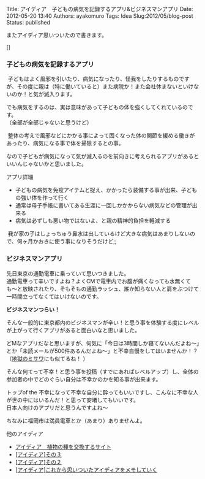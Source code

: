 Title: アイディア　子どもの病気を記録するアプリ&ビジネスマンアプリ
Date: 2012-05-20 13:40
Authors: ayakomuro
Tags:  Idea
Slug:2012/05/blog-post
Status: published

またアイディア思いついたので書きます。  

[]  

### 子どもの病気を記録するアプリ

 子どもはよく風邪を引いたり、病気になったり、怪我をしたりするものですが、その度に親は（特に働いていると）また病院か！また会社休まないといけないのか！と気が滅入ります。

でも病気をするのは、実は意味があって子どもの体を強くしてくれているのです。  
（全部が全部じゃないと思うけど）

 整体の考えで風邪などにかかる事によって固くなった体の関節を緩める働きがあったり、病気になる事で体を掃除するとの事。

なので子どもが病気になって気が滅入るのを前向きに考えられるアプリがあるといいんじゃないかと思いました。

アプリ詳細

-   子どもの病気を免疫アイテムと捉え、かかったら装備する事が出来、子どもの強い体を作って行く
-   通常は母子手帳に書いてある生涯に一回しかかからない病気などの管理が出来る
-   病気は必ずしも悪い物ではないよ、と親の精神的負担を軽減する

 我が家の子はしょっちゅう鼻水は出しているけど大きな病気はあまりしないので、何ヶ月かおきに使う事になりそうだけど;;

### ビジネスマンアプリ

先日東京の通勤電車に乗っていて思いつきました。  
通勤電車って辛いですよね？よくCMで電車内でお腹が痛くなっても水無くても〜と放映されたり、そもそもの通勤ラッシュ、誰か知らない人と肩をぶつけて一時間立ってなくてはいけないのです。

**ビジネスマンつらい！**

そんな一般的に東京都内のビジネスマンが辛い！と思う事を体験する度にレベルが上がって行くアプリがあると面白いなと思いました。

どMなアプリだなと思いますが、何気に「今日は3時間しか寝てないんだよね〜」とか「未読メールが500件あるんだよね〜」と不幸自慢をしてはいませんか！？  
（[地獄のミサワ](http://jigokuno.com/)にも似てるね！ ）

そんな何てって不幸！と思う事を投稿（すでにあればレベルアップ）し、全体の参加者の中でどのぐらい自分は不幸かのかを知る事が出来ます。

トップof the
不幸になって不幸な自分に酔ってもいいですし、こんなに不幸な人が世の中にはいるんだ！と思って安堵してもいいです。  
日本人向けのアプリだと思うんですよね〜

ちなみに福岡市は満員電車とか（あまり）ありませんよ。

他のアイディア

-   [アイディア　植物の種を交換するサイト](http://blog.popowa.com/2012/04/blog-post_30.html)
-   [\[アイディア\]その３](http://blog.popowa.com/2011/10/blog-post_24.html)
-   [\[アイディア\]その２](http://blog.popowa.com/2011/10/blog-post_19.html)
-   [\[アイディア\]これから思いついたアイディアをメモしていく](http://blog.popowa.com/2011/10/blog-post.html)
